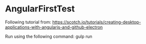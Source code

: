 # AngularFirstTest
Following tutorial from: https://scotch.io/tutorials/creating-desktop-applications-with-angularjs-and-github-electron

Run using the following command:
    gulp run